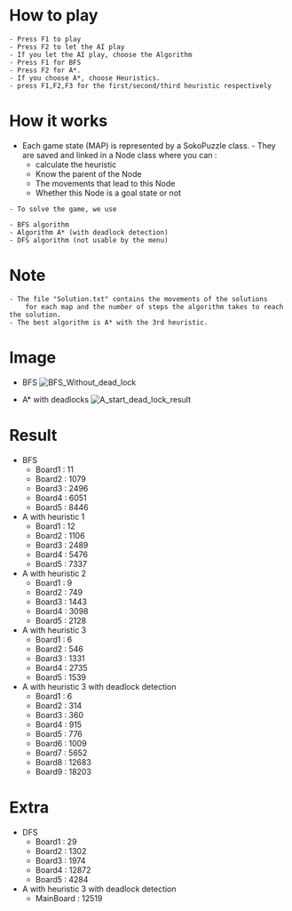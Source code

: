 # How to play
    - Press F1 to play
    - Press F2 to let the AI play
    - If you let the AI play, choose the Algorithm 
    - Press F1 for BFS
    - Press F2 for A*.
    - If you choose A*, choose Heuristics.
    - press F1,F2,F3 for the first/second/third heuristic respectively

# How it works
   - Each game state (MAP) is represented by a SokoPuzzle class.
    - They are saved and linked in a Node class where you can :
        - calculate the heuristic
        - Know the parent of the Node
        - The movements that lead to this Node
        - Whether this Node is a goal state or not
    
    - To solve the game, we use 

    - BFS algorithm
    - Algorithm A* (with deadlock detection)
    - DFS algorithm (not usable by the menu)

# Note 
    - The file "Solution.txt" contains the movements of the solutions 
        for each map and the number of steps the algorithm takes to reach the solution.
    - The best algorithm is A* with the 3rd heuristic.

# Image
 - BFS
![BFS_Without_dead_lock](https://user-images.githubusercontent.com/68500496/201464689-6081b6f6-8ed0-45df-b6b9-1dc0c890b879.JPG)

 - A* with deadlocks
![A_start_dead_lock_result](https://user-images.githubusercontent.com/68500496/201464693-538cfe59-cbaa-4fba-ae1e-edada69052db.JPG)


# Result
 - BFS 
    - Board1 : 11
    - Board2 : 1079
    - Board3 : 2496
    - Board4 : 6051
    - Board5 : 8446
 - A with heuristic 1 
    - Board1 : 12
    - Board2 : 1106
    - Board3 : 2489
    - Board4 : 5476
    - Board5 : 7337
 - A with heuristic 2 
    - Board1 : 9
    - Board2 : 749
    - Board3 : 1443
    - Board4 : 3098
    - Board5 : 2128
 - A with heuristic 3 
    - Board1 : 6
    - Board2 : 546
    - Board3 : 1331
    - Board4 : 2735
    - Board5 : 1539
 - A with heuristic 3 with deadlock detection
    - Board1 : 6
    - Board2 : 314
    - Board3 : 360
    - Board4 : 915
    - Board5 : 776
    - Board6 : 1009
    - Board7 : 5652
    - Board8 : 12683
    - Board9 : 18203

# Extra
 - DFS
    - Board1 : 29
    - Board2 : 1302
    - Board3 : 1974
    - Board4 : 12872
    - Board5 : 4284
 - A with heuristic 3 with deadlock detection
    - MainBoard : 12519
